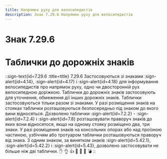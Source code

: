 ```yaml
---
title: Напрямок руху для велосипедистів
description: Знак 7.29.6 Напрямок руху для велосипедистів
---
```

# Знак 7.29.6
# Таблички до дорожніх знаків
::sign-text{id=7.29.6 :title=title}
7.29.6 Застосовуються зі знаками :sign-alert{id=4.14}, :sign-alert{id=4.17} і :sign-alert{id=4.18} для інформування велосипедистів про напрямок руху, одно чи двосторонній рух велосипедною доріжкою.
Таблички до дорожніх знаків застосовують для уточнення, обмеження дії інших дорожніх знаків. Таблички застосовуються тільки разом зі знаками.
У разі розміщення знаків на стояках таблички розташовуються безпосередньо під знаком до якого вини відносяться.
Дозволено таблички :sign-alert{id=7.2.2} - :sign-alert{id=7.2.4} і :sign-alert{id=7.8} розташовувати праворуч знаків до яких вони відносятося, якщо на одному стояку розміщено два, три знаки.
У разі розміщення знаків на консольних опорах або над проїзною частиною, узбіччям або тротуаром таблички розташовуються праворуч від знака.
З одним знаком, за винятком знаків :sign-alert{id=5.42.1}, :sign-alert{id=5.42.2} і :sign-alert{id=5.43}, дозволено застосовувати не більше ніж дві таблички.
✋
👌
👍
🏃
👀
🙏
💣
::